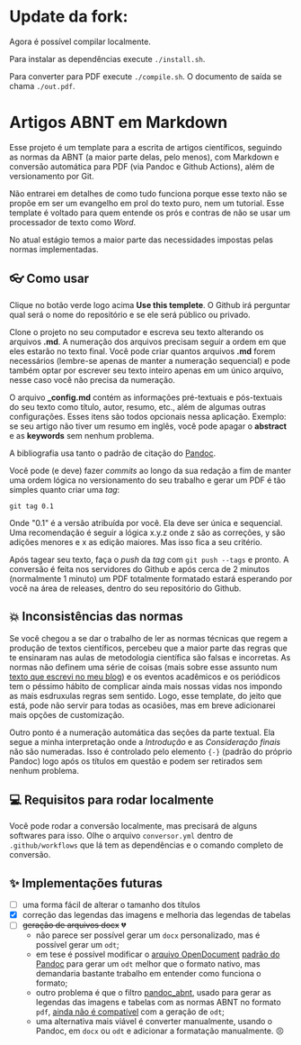 # Update da fork:

Agora é possível compilar localmente.

Para instalar as dependências execute <code>./install.sh</code>.

Para converter para PDF execute <code>./compile.sh</code>. O documento de saída se chama <code>./out.pdf</code>.

# Artigos ABNT em Markdown

Esse projeto é um template para a escrita de artigos científicos, seguindo as normas da ABNT (a maior parte delas, pelo menos), com Markdown e conversão automática para PDF (via Pandoc e Github Actions), além de versionamento por Git.

Não entrarei em detalhes de como tudo funciona porque esse texto não se propõe em ser um evangelho em prol do texto puro, nem um tutorial. Esse template é voltado para quem entende os prós e contras de não se usar um processador de texto como _Word_.

No atual estágio temos a maior parte das necessidades impostas pelas normas implementadas.

## :eyeglasses: Como usar

Clique no botão verde logo acima **Use this templete**. O Github irá perguntar qual será o nome do repositório e se ele será público ou privado.

Clone o projeto no seu computador e escreva seu texto alterando os arquivos **.md**. A numeração dos arquivos precisam seguir a ordem em que eles estarão no texto final. Você pode criar quantos arquivos **.md** forem necessários (lembre-se apenas de manter a numeração sequencial) e pode também optar por escrever seu texto inteiro apenas em um único arquivo, nesse caso você não precisa da numeração.

O arquivo **\_config.md** contém as informações pré-textuais e pós-textuais do seu texto como título, autor, resumo, etc., além de algumas outras configurações. Esses itens são todos opcionais nessa aplicação. Exemplo: se seu artigo não tiver um resumo em inglês, você pode apagar o **abstract** e as **keywords** sem nenhum problema.

A bibliografia usa tanto o padrão de citação do [Pandoc](https://pandoc.org/MANUAL.html#citations).

Você pode (e deve) fazer _commits_ ao longo da sua redação a fim de manter uma ordem lógica no versionamento do seu trabalho e gerar um PDF é tão simples quanto criar uma _tag_:

`git tag 0.1`

Onde "0.1" é a versão atribuída por você. Ela deve ser única e sequencial. Uma recomendação é seguir a lógica x.y.z onde z são as correções, y são adições menores e x as edição maiores. Mas isso fica a seu critério.

Após tagear seu texto, faça o _push_ da _tag_ com `git push --tags` e pronto. A conversão é feita nos servidores do Github e após cerca de 2 minutos (normalmente 1 minuto) um PDF totalmente formatado estará esperando por você na área de releases, dentro do seu repositório do Github.

## :collision: Inconsistências das normas

Se você chegou a se dar o trabalho de ler as normas técnicas que regem a produção de textos científicos, percebeu que a maior parte das regras que te ensinaram nas aulas de metodologia científica são falsas e incorretas. As normas não definem uma série de coisas (mais sobre esse assunto num [texto que escrevi no meu blog](https://dsoares.me/blog/2020-04-02-artigos-cientificos-com-a-nova-norma/)) e os eventos acadêmicos e os periódicos tem o péssimo hábito de complicar ainda mais nossas vidas nos impondo as mais esdruxulas regras sem sentido. Logo, esse template, do jeito que está, pode não servir para todas as ocasiões, mas em breve adicionarei mais opções de customização.

Outro ponto é a numeração automática das seções da parte textual. Ela segue a minha interpretação onde a _Introdução_ e as _Consideração finais_ não são numeradas. Isso é controlado pelo elemento `{-}` (padrão do próprio Pandoc) logo após os títulos em questão e podem ser retirados sem nenhum problema.

## :computer: Requisitos para rodar localmente

Você pode rodar a conversão localmente, mas precisará de alguns softwares para isso. Olhe o arquivo `conversor.yml` dentro de `.github/workflows` que lá tem as dependências e o comando completo de conversão.

## :sparkles: Implementações futuras

- [ ] uma forma fácil de alterar o tamanho dos títulos
- [x] correção das legendas das imagens e melhoria das legendas de tabelas
- [ ] ~~geração de arquivos docx~~ :broken_heart:
  - não parece ser possível gerar um `docx` personalizado, mas é possível gerar um `odt`;
  - em tese é possível modificar o [arquivo OpenDocument](https://www.libreoffice.org/discover/what-is-opendocument/) [padrão do Pandoc](https://github.com/jgm/pandoc/blob/master/data/templates/default.opendocument) para gerar um `odt` melhor que o formato nativo, mas demandaria bastante trabalho em entender como funciona o formato;
  - outro problema é que o filtro [pandoc_abnt](https://github.com/limarka/pandoc_abnt), usado para gerar as legendas das imagens e tabelas com as normas ABNT no formato `pdf`, [ainda não é compatível](https://github.com/limarka/pandoc_abnt/issues/25) com a geração de `odt`;
  - uma alternativa mais viável é converter manualmente, usando o Pandoc, em `docx` ou `odt` e adicionar a formatação manualmente. :persevere:

